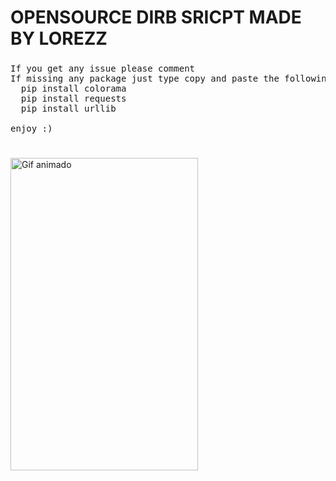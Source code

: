 <h1 align="left">OPENSOURCE DIRB SRICPT MADE BY LOREZZ</h1>

###

<pre align="left">
If you get any issue please comment
If missing any package just type copy and paste the following commands
  pip install colorama
  pip install requests
  pip install urllib

enjoy :)

</pre>

###

<img src="[https://cdn.discordapp.com/attachments/1180437457267851326/1186599103120019557/11264001_862eb.gif](https://cdn.discordapp.com/attachments/1183588449660457020/1188974725700005998/Misa_Amane_28DN29.webp?ex=659c7a00&is=658a0500&hm=32e51444ea7d5e02a10fd4d62243a011e02b344d59d1c5770c7efcb8e06cb548&)https://cdn.discordapp.com/attachments/1183588449660457020/1188974725700005998/Misa_Amane_28DN29.webp" style="user-select:none; width:300; height:500;" alt="Gif animado">
